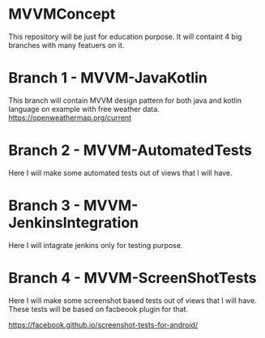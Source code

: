 # MVVMConcept

This repository will be just for education purpose.
It will containt 4 big branches with many featuers on it.

# Branch 1 - MVVM-JavaKotlin

This branch will contain MVVM design pattern for both java and kotlin language on example with free weather data.
https://openweathermap.org/current

# Branch 2 - MVVM-AutomatedTests

Here I will make some automated tests out of views that I will have.

# Branch 3 - MVVM-JenkinsIntegration

Here I will intagrate jenkins only for testing purpose.

# Branch 4 - MVVM-ScreenShotTests

Here I will make some screenshot based tests out of views that I will have.
These tests will be based on facbeook plugin for that.

https://facebook.github.io/screenshot-tests-for-android/
